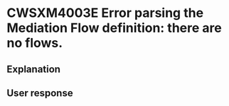 # CWSXM4003E Error parsing the Mediation Flow definition: there are no flows.

## Explanation

## User response